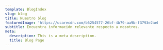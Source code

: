 ```yaml
---
template: BlogIndex
slug: blog
title: Nuestro blog
featuredImage: 'https://ucarecdn.com/b6254577-26bf-4b79-aa9b-f3793e2aebdc/'
subtitle: Encuentra información relevante respecto a nosotros.
meta:
  description: This is a meta description.
  title: Blog Page
---
```

